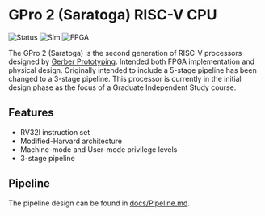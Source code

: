 # GPro 2 (Saratoga) RISC-V CPU

![Status](https://img.shields.io/badge/status-active_development-blue)
![Sim](https://img.shields.io/badge/simulation-passing-green)
![FPGA](https://img.shields.io/badge/FPGA-untested-yellow)


The GPro 2 (Saratoga) is the second generation of RISC-V processors designed by
[Gerber Prototyping](https://g-proto.com). Intended both FPGA implementation and
physical design. Originally intended to include a 5-stage pipeline has been
changed to a 3-stage pipeline. This processor is currently in the initial design phase as
the focus of a Graduate Independent Study course.

## Features

- RV32I instruction set
- Modified-Harvard architecture
- Machine-mode and User-mode privilege levels
- 3-stage pipeline

## Pipeline

The pipeline design can be found in [docs/Pipeline.md](./docs/Pipeline.md).
